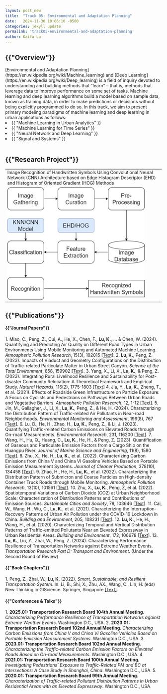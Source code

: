 ```yaml
---
layout: post_new
title:  "Track 05: Environmental and Adaptation Planning"
date:   2024-11-30 10:06:10 -0500
categories: jekyll update
permalink: 'track05-environmental-and-adaptation-planning'
author: Kaifa Lu
---
```


<h2>{{"Overview"}}</h2>
[Environmental and Adaptation Planning](https://en.wikipedia.org/wiki/Machine_learning) and [Deep Learning](https://en.wikipedia.org/wiki/Deep_learning) is a field of inquiry devoted to understanding and building methods that "learn" – that is, methods that leverage data to improve performance on some set of tasks. Machine learning and deep learning algorithms build a model based on sample data, known as training data, in order to make predictions or decisions without being explicitly programmed to do so. In this track, we aim to present primary modeling paradigms of machine learning and deep learning in urban applications as follows:
<li>{{ "Machine Learning in Urban Analytics" }}</li>
<li>{{ "Machine Learning for Time Series" }}</li>
<li>{{ "Neural Network and Deep Learning" }}</li>
<li>{{ "Signal and Systems" }}</li>
<br>
<h2>{{"Research Project"}}</h2>
<table>
  <tr>
    <td>Image Recognition of Handwritten Symbols Using Convolutional Neural Network (CNN) Architecture based on Edge Histogram Descriptor (EHD) and Histogram of Oriented Gradient (HOG) Methods</td>
  </tr>
  <tr>
    <td><img src="assets/Track05_Project01.jpg"></td>
  </tr>
 </table>
<h2>{{"Publications"}}</h2>
<h4>{{"Journal Papers"}}</h4>
1. Miao, C., Peng, Z., Cui, A., He, X., Chen, F., <b>Lu, K.</b>, ... & Chen, W. (2024). Quantifying and Predicting Air Quality on Different Road Types in Urban Environments Using Mobile Monitoring and Automated Machine Learning. <em>Atmospheric Pollution Research</em>, 15(3), 102015 <a href="https://doi.org/10.1016/j.apr.2023.102015">[Text]</a>.
2. <b>Lu, K.</b>, Peng, Z. (2023). Impacts of Viaduct and Geometry Configurations on the Distribution of Traffic-related Particulate Matter in Urban Street Canyon. <em>Science of the Total Environment</em>, 858, 159902 <a href="https://doi.org/10.1016/j.scitotenv.2022.159902">[Text]</a>.
3. Yang, X., Li, X., <b>Lu, K.</b>, & Peng, Z. (2023). Integrating Rural Livelihood Resilience and Sustainability for Post-disaster Community Relocation: A Theoretical Framework and Empirical Study. <em>Natural Hazards</em>, 116(2), 1775-1803 <a href="https://doi.org/10.1007/s11069-022-05739-4">[Text]</a>
4. Jia, Y., <b>Lu, K.</b>, Zheng, T., et al. (2021). Effects of Roadside Green Infrastructure on Particle Exposure: A Focus on Cyclists and Pedestrians on Pathways Between Urban Roads and Vegetative Barriers. <em>Atmospheric Pollution Research</em>, 12, 1-12 <a href="https://doi.org/10.1016/j.apr.2021.01.017">[Text]</a>.
5. Jin, M., Gallagher, J., Li, X., <b>Lu, K.</b>, Peng, Z., & He, H. (2024). Characterizing the Distribution Pattern of Traffic-related Air Pollutants in Near-road Neighborhoods. <em>Environmental Monitoring and Assessment</em>, 196(8), 767 <a href="https://doi.org/10.1007/s10661-024-12917-3">[Text]</a>.
6. Lu, D., He, H., Zhao, H., <b>Lu, K.</b>, Peng, Z., & Li, J. (2023). Quantifying Traffic-related Carbon Emissions on Elevated Roads through On-road Measurements. <em>Environmental Research</em>, 231, 116200 <a href="https://doi.org/10.1016/j.envres.2023.116200">[Text]</a>.
7. Wang, H., Hu, Q., Huang, C., <b>Lu, K.</b>, He, H., & Peng, Z. (2023). Quantification of Gaseous and Particulate Emission Factors from a Cargo Ship on the Huangpu River. <em>Journal of Marine Science and Engineering</em>, 11(8), 1580 <a href="https://doi.org/10.3390/jmse11081580">[Text]</a>.
8. Zhu, X., He, H., <b>Lu, K.</b>, et al. (2022). Characterizing Carbon Emissions from China V and China VI Gasoline Vehicles Based on Portable Emission Measurement Systems. <em>Journal of Cleaner Production</em>, 378(10), 134458 <a href="https://doi.org/10.1016/j.jclepro.2022.134458">[Text]</a>.
9. Zhao, H., He, H., <b>Lu, K.</b>, et al. (2022). Characterizing the Distribution Pattern of Submicron and Coarse Particles on High-density Container Truck Roads through Mobile Monitoring. <em>Atmospheric Pollution Research</em>, 13(10), 101561 <a href="https://doi.org/10.1016/j.apr.2022.101561">[Text]</a>.
10. Zhu, X., <b>Lu, K.</b>, Peng, Z, et al. (2022). Spatiotemporal Variations of Carbon Dioxide (CO2) at Urban Neighborhood Scale: Characterization of Distribution Patterns and Contributions of Emission Sources. <em>Sustainable Cities and Society</em>, 78, 103646 <a href="https://doi.org/10.1016/j.scs.2021.103646">[Text]</a>.
11. Cai, W., Wang, H., Wu, C., <b>Lu, K.</b>, et al. (2021). Characterizing the Interruption-Recovery Patterns of Urban Air Pollution under the COVID-19 Lockdown in China. <em>Building and Environment</em>, 205, 108231 <a href="https://doi.org/10.1016/j.buildenv.2021.108231">[Text]</a>.
12. <b>Lu, K.</b>, He, H., Wang, H., et al. (2020). Characterizing Temporal and Vertical Distribution Patterns of Traffic-emitted Pollutants Near an Elevated Expressway in Urban Residential Areas. <em>Building and Environment</em>, 172, 106678 <a href="https://doi.org/10.1016/j.buildenv.2020.106678">[Text]</a>.
13. <b>Lu, K.</b>, Liu, Y., Zhai, W., Peng, Z. (2024). Characterizing Performance Resilience of Transportation Networks against Extreme Weather Events. <em>Transportation Research Part D: Transport and Environment</em>. (Under the Second Round of Review)
<br>
<h4>{{"Book Chapters"}}</h4>
1. Peng, Z., Zhai, W., <b>Lu, K.</b> (2022). <em>Smart, Sustainable, and Resilient Transportation System</em>. In: Li, B., Shi, X., Zhu, AX., Wang, C., Lin, H. (eds) New Thinking in GIScience. Springer, Singapore <a href="https://doi.org/10.1007/978-981-19-3816-0_34">[Text]</a>.
  <br>
<h4>{{"Conferences & Talks"}}</h4>
1. <b>2025.01: Transportation Research Board 104th Annual Meeting</b>. <em>Characterizing Performance Resilience of Transportation Networks against Extreme Weather Events</em>. Washington D.C., USA.
2. <b>2023.01: Transportation Research Board 102nd Annual Meeting</b>. <em>Characterizing Carbon Emissions from China V and China VI Gasoline Vehicles Based on Portable Emission Measurement Systems</em>. Washington D.C., USA.
3. <b>2023.01: Transportation Research Board 102nd Annual Meeting</b>. <em>Characterizing the Traffic-related Carbon Emission Factors on Elevated Roads Based on On-road Measurements</em>. Washington D.C., USA.
4. <b>2021.01: Transportation Research Board 100th Annual Meeting</b>. <em>Investigating Pedestrians’ Exposure to Traffic-Related PM and BC at Intersections: A Case Study in Shanghai, China</em>. Washington D.C., USA.
5. <b>2020.01: Transportation Research Board 99th Annual Meeting</b>. <em>Characterization of Traffic-related Pollutant Distribution Patterns in Urban Residential Areas with an Elevated Expressway</em>. Washington D.C., USA.
